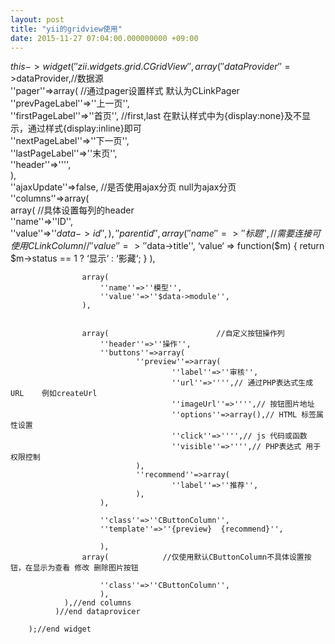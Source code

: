 ```yaml
---
layout: post
title: "yii的gridview使用"
date: 2015-11-27 07:04:00.000000000 +09:00
---
```


$this->widget(''zii.widgets.grid.CGridView'',   
              array(''dataProvider''=>$dataProvider,//数据源  
             ''pager''=>array(              //通过pager设置样式   默认为CLinkPager  
                    ''prevPageLabel''=>''上一页'',  
                    ''firstPageLabel''=>''首页'',  //first,last 在默认样式中为{display:none}及不显示，通过样式{display:inline}即可  
                    ''nextPageLabel''=>''下一页'',  
                    ''lastPageLabel''=>''末页'',  
                    ''header''=>'''',  
                      ),  
              ''ajaxUpdate''=>false,           //是否使用ajax分页   null为ajax分页  
              ''columns''=>array(  
                    array(                       //具体设置每列的header  
                        ''name''=>''ID'',  
                        ''value''=>''$data->id'',  
                    ),  
                    ''parentid'',  
                    array(  
                        ''name''=>''标题'',         //需要连接可使用CLinkColumn  
                       // ''value''=>''$data->title'', 
                        ‘value‘ => function($m) {
                     return $m->status == 1 ? ‘显示‘ : ‘影藏‘;
               }
                    ),  
                      
                    array(  
                        ''name''=>''模型'',  
                        ''value''=>''$data->module'',  
                    ),  
                      
                      
                    array(                        //自定义按钮操作列  
                        ''header''=>''操作'',  
                        ''buttons''=>array(  
                                ''preview''=>array(  
                                        ''label''=>''审核'',  
                                        ''url''=>'''',// 通过PHP表达式生成URL    例如createUrl  
                                        ''imageUrl''=>'''',// 按钮图片地址  
                                        ''options''=>array(),// HTML 标签属性设置  
                                        ''click''=>'''',// js 代码或函数  
                                        ''visible''=>'''',// PHP表达式 用于权限控制  
                                ),  
                                ''recommend''=>array(  
                                        ''label''=>''推荐'',  
                                ),  
                        ),  
                          
                        ''class''=>''CButtonColumn'',  
                        ''template''=>''{preview}  {recommend}'',  
                          
                        ),  
                    array(            //仅使用默认CButtonColumn不具体设置按钮，在显示为查看 修改 删除图片按钮  
                          
                        ''class''=>''CButtonColumn'',  
                        ),  
                ),//end columns  
              )//end dataprovicer  
                
        );//end widget  